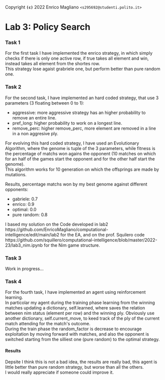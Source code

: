 
Copyright **`(c)`** 2022 Enrico Magliano `<s295692@studenti.polito.it>`
# Lab 3: Policy Search

<h3>Task 1</h3>
<p>
  For the first task I have implemented the enrico strategy, in which simply checks if there is only one active row, if true takes all element and win, instead takes all element from the shortes row.<br/>
  This strategy lose agaist grabriele one, but perform better than pure random one.
</p>
<h3>Task 2</h3>
For the second task, I have implemented an hard coded strategy, that use 3 parameters (3 floating between 0 to 1):
<ul>
  <li>aggressive: more aggressive strategy has an higher probability to remove an entire line.</li>
  <li>pref_long: higher probability to work on a longest line.</li>
  <li>remove_perc: higher remove_perc, more element are removed in a line in a non aggresive ply.</li>
</ul>
<p>
   For evolving this hard coded strategy, I have used an Evolutionary Algorithm, where the genome is tuple of the 3 parameters, while fitness is the percentage of matchs won agains the opponent  (10 matches on which for an half of the games start the opponent and for the other half start the genome).</br>
   This algorithm works for 10 generation on which the offsprings are made by mutations.
</p>
<p>
  Results, percentage matchs won by my best genome against different opponents:
  <ul>
  <li>gabriele: 0.7</li>
    <li>enrico: 0.9</li>
    <li>optimal: 0.0</li>
    <li>pure random: 0.8</li>
  </ul>
  
</p>
<p>
 I based my solution on the Code developed in lab2 https://github.com/EnricoMagliano/computational-intelligence/edit/main/lab2 for the EA, and on the prof. Squilero code https://github.com/squillero/computational-intelligence/blob/master/2022-23/lab3_nim.ipynb for the Nim game structure.
</p>

<h3>Task 3</h3>
<p>
Work in progress...
</p>
<h3>Task 4</h3>
<p>
For the fourth task, I have implemented an agent using reinforcement learning.</br>
In particolar my agent during the training phase learning from the winning matches updating a dictionary, self.learned, where saves the relation between nim status (element per row) and the winning ply. 
Obviously use another dictionary, self.current_move, to keed track of the ply of the current match attending for the match's outcome.</br>
During the train phase the random_factor is decrease to encourage exploitation by moving forward with matches, and also the opponent is switched starting from the silliest one (pure random) to the optimal strategy.</br>
</p>
<h4>Results</h4>
<p> 
Depsite I think this is not a bad idea, the results are really bad, this agent is little better than pure random strategy, but worse than all the others.</br>
I would really appreciate if someone could improve it.
</p>



